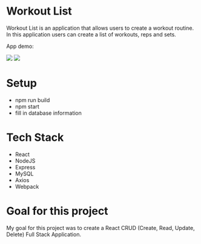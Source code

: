 # Workout List

Workout List is an application that allows users to create a workout routine.  In this application users can create a list of workouts, reps and sets.

App demo:

![](https://i.imgur.com/tpAomOf.gif)
![](https://rei-bucket-fec.s3-us-west-1.amazonaws.com/REI+Display.gif)

# Setup

* npm run build
* npm start
* fill in database information

# Tech Stack

* React
* NodeJS
* Express
* MySQL
* Axios
* Webpack

# Goal for this project

My goal for this project was to create a React CRUD (Create, Read, Update, Delete) Full Stack Application.

